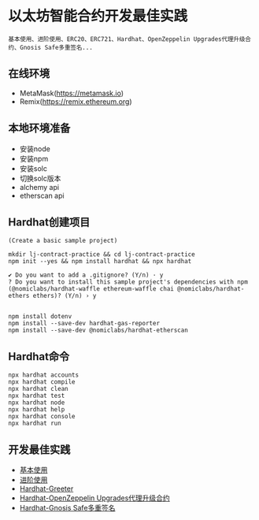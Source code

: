 # 以太坊智能合约开发最佳实践
```
基本使用、进阶使用、ERC20、ERC721、Hardhat、OpenZeppelin Upgrades代理升级合约、Gnosis Safe多重签名...
```

## 在线环境
- MetaMask(https://metamask.io)
- Remix(https://remix.ethereum.org)
  
## 本地环境准备

- 安装node
- 安装npm
- 安装solc
- 切换solc版本
- alchemy api
- etherscan api

## Hardhat创建项目

```
(Create a basic sample project)

mkdir lj-contract-practice && cd lj-contract-practice
npm init --yes && npm install hardhat && npx hardhat

✔ Do you want to add a .gitignore? (Y/n) · y
? Do you want to install this sample project's dependencies with npm (@nomiclabs/hardhat-waffle ethereum-waffle chai @nomiclabs/hardhat-ethers ethers)? (Y/n) › y


npm install dotenv
npm install --save-dev hardhat-gas-reporter 
npm install --save-dev @nomiclabs/hardhat-etherscan
```

## Hardhat命令

```shell
npx hardhat accounts
npx hardhat compile
npx hardhat clean
npx hardhat test
npx hardhat node
npx hardhat help
npx hardhat console
npx hardhat run
```

## 开发最佳实践
- [基本使用](./example_base/README.md)
- [进阶使用](./example_advance/README.md)
- [Hardhat-Greeter](./greeter/README.md)
- [Hardhat-OpenZeppelin Upgrades代理升级合约](./proxy_upgrade/README.md)
- [Hardhat-Gnosis Safe多重签名](./gnosis_safe/README.md)
